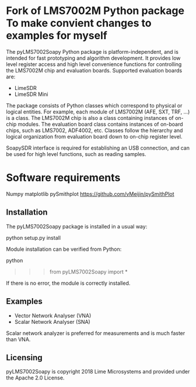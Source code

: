 # Fork of LMS7002M Python package To make convient changes to examples for myself

The pyLMS7002Soapy Python package is platform-independent, and is intended for fast prototyping
and algorithm development. It provides low level register access and high level convenience functions
for controlling the LMS7002M chip and evaluation boards. Supported evaluation boards are:

* LimeSDR
* LimeSDR Mini

The package consists of Python classes which correspond to physical or logical entities. For
example, each module of LMS7002M (AFE, SXT, TRF, ...) is a class. The LMS7002M chip is also a
class containing instances of on-chip modules. The evaluation board class contains instances of
on-board chips, such as LMS7002, ADF4002, etc. Classes follow the hierarchy and logical
organization from evaluation board down to on-chip register level.

SoapySDR interface is required for establishing an USB connection, and can be used
for high level functions, such as reading samples.
# Software requirements
Numpy
matplotlib
pySmithplot 
https://github.com/vMeijin/pySmithPlot

## Installation

The pyLMS7002Soapy package is installed in a usual way:

  python setup.py install

Module installation can be verified from Python:

  python
  >>> from pyLMS7002Soapy import *

If there is no error, the module is correctly installed.

## Examples

* Vector Network Analyser (VNA)
* Scalar Network Analyser (SNA)

Scalar network analyzer is preferred for measurements and is much faster than VNA.

## Licensing

pyLMS7002Soapy is copyright 2018 Lime Microsystems and provided under the Apache 2.0 License.
